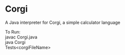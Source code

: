 # Corgi
A Java interpreter for Corgi, a simple calculator language  
  
 To Run:  
 javac Corgi.java  
 java Corgi  
 Tests\<corgiFileName>
